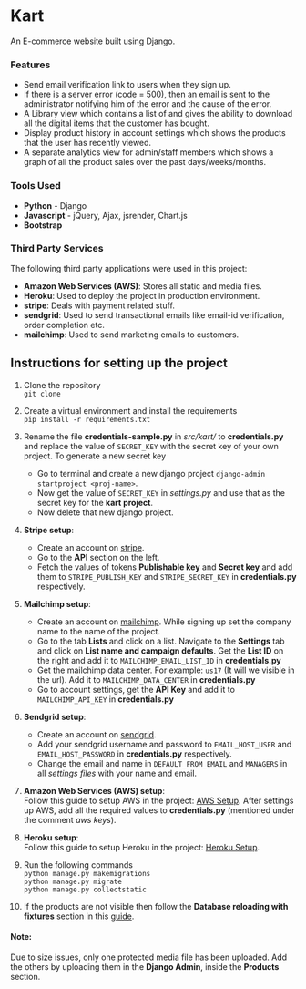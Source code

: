 # Kart
An E-commerce website built using Django.


### Features

- Send email verification link to users when they sign up.
- If there is a server error (code = 500), then an email is sent to the administrator notifying him of the error and the cause of the error.
- A Library view which contains a list of and gives the ability to download all the digital items that the customer has bought.
- Display product history in account settings which shows the products that the user has recently viewed.
- A separate analytics view for admin/staff members which shows a graph of all the product sales over the past days/weeks/months.


### Tools Used
- **Python** - Django
- **Javascript** - jQuery, Ajax, jsrender, Chart.js
- **Bootstrap**


### Third Party Services

The following third party applications were used in this project:  
- **Amazon Web Services (AWS)**: Stores all static and media files.
- **Heroku**: Used to deploy the project in production environment.
- **stripe**: Deals with payment related stuff.
- **sendgrid**: Used to send transactional emails like email-id verification, order completion etc.
- **mailchimp**: Used to send marketing emails to customers.


## Instructions for setting up the project

1. Clone the repository  
`git clone `

2. Create a virtual environment and install the requirements  
`pip install -r requirements.txt`

3. Rename the file **credentials-sample.py** in *src/kart/* to **credentials.py** and replace the value of `SECRET_KEY` with the secret key of your own project. To generate a new secret key
	- Go to terminal and create a new django project `django-admin startproject <proj-name>`.
	- Now get the value of `SECRET_KEY` in *settings.py* and use that as the secret key for the **kart project**.
	- Now delete that new django project.

4. **Stripe setup**:
	- Create an account on [stripe](https://stripe.com/).
	- Go to the **API** section on the left.
	- Fetch the values of tokens **Publishable key** and **Secret key** and add them to `STRIPE_PUBLISH_KEY` and `STRIPE_SECRET_KEY` in **credentials.py** respectively.

5. **Mailchimp setup**:
	- Create an account on [mailchimp](https://mailchimp.com/). While signing up set the company name to the name of the project.
	- Go to the tab **Lists** and click on a list. Navigate to the **Settings** tab and click on **List name and campaign defaults**. Get the **List ID** on the right and add it to `MAILCHIMP_EMAIL_LIST_ID` in **credentials.py**
	- Get the mailchimp data center. For example: `us17` (It will we visible in the url). Add it to `MAILCHIMP_DATA_CENTER` in **credentials.py**
	- Go to account settings, get the **API Key** and add it to `MAILCHIMP_API_KEY` in **credentials.py**

6. **Sendgrid setup**:
	- Create an account on [sendgrid](https://sendgrid.com/).
	- Add your sendgrid username and password to `EMAIL_HOST_USER` and `EMAIL_HOST_PASSWORD` in **credentials.py** respectively.
	- Change the email and name in `DEFAULT_FROM_EMAIL` and `MANAGERS` in all *settings files* with your name and email.

7. **Amazon Web Services (AWS) setup**:  
	Follow this guide to setup AWS in the project: [AWS Setup](notes/aws_setup.md). After settings up AWS, add all the required values to **credentials.py** (mentioned under the comment *aws keys*).

8. **Heroku setup**:  
	Follow this guide to setup Heroku in the project: [Heroku Setup](notes/heroku_setup.md).

9. Run the following commands  
`python manage.py makemigrations`  
`python manage.py migrate`  
`python manage.py collectstatic`

10. If the products are not visible then follow the **Database reloading with fixtures** section in this [guide](notes/notes.md).


#### Note:

Due to size issues, only one protected media file has been uploaded. Add the others by uploading them in the **Django Admin**, inside the **Products** section.
